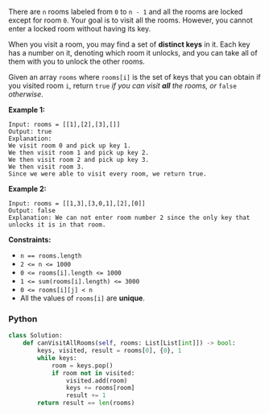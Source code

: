 There are  `n`  rooms labeled from  `0`  to  `n - 1` and all the rooms are locked except for room  `0`. Your goal is to visit all the rooms. However, you cannot enter a locked room without having its key.

When you visit a room, you may find a set of  **distinct keys**  in it. Each key has a number on it, denoting which room it unlocks, and you can take all of them with you to unlock the other rooms.

Given an array  `rooms`  where  `rooms[i]`  is the set of keys that you can obtain if you visited room  `i`, return  `true`  _if you can visit  **all**  the rooms, or_  `false`  _otherwise_.

**Example 1:**
```
Input: rooms = [[1],[2],[3],[]]
Output: true
Explanation: 
We visit room 0 and pick up key 1.
We then visit room 1 and pick up key 2.
We then visit room 2 and pick up key 3.
We then visit room 3.
Since we were able to visit every room, we return true.
```

**Example 2:**
```
Input: rooms = [[1,3],[3,0,1],[2],[0]]
Output: false
Explanation: We can not enter room number 2 since the only key that unlocks it is in that room.
```

**Constraints:**

-   `n == rooms.length`
-   `2 <= n <= 1000`
-   `0 <= rooms[i].length <= 1000`
-   `1 <= sum(rooms[i].length) <= 3000`
-   `0 <= rooms[i][j] < n`
-   All the values of  `rooms[i]`  are  **unique**.


### Python
```python
class Solution:
    def canVisitAllRooms(self, rooms: List[List[int]]) -> bool:
        keys, visited, result = rooms[0], {0}, 1
        while keys:
            room = keys.pop()
            if room not in visited:
                visited.add(room)
                keys += rooms[room]
                result += 1
        return result == len(rooms)
```